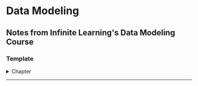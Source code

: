 <style>
img[alt=pict04] {
   width:40%;
}
img[alt=pict06] {
   width:60%;
}
img[alt=pict08] {
   width:80%;
}
</style>


# Data Modeling

## Notes from Infinite Learning's Data Modeling Course












### Template
<details>
<summary>Chapter</summary>

#### 1. Sub-chapter

1. 


#### 2. Sub-Chapter

1. 


</details>
<hr />
